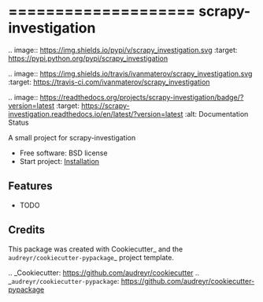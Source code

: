 ====================
scrapy-investigation
====================


.. image:: https://img.shields.io/pypi/v/scrapy_investigation.svg
        :target: https://pypi.python.org/pypi/scrapy_investigation

.. image:: https://img.shields.io/travis/ivanmaterov/scrapy_investigation.svg
        :target: https://travis-ci.com/ivanmaterov/scrapy_investigation

.. image:: https://readthedocs.org/projects/scrapy-investigation/badge/?version=latest
        :target: https://scrapy-investigation.readthedocs.io/en/latest/?version=latest
        :alt: Documentation Status




A small project for scrapy-investigation


* Free software: BSD license
* Start project: [Installation](docs/INSTALL.md)


Features
--------

* TODO

Credits
-------

This package was created with Cookiecutter_ and the `audreyr/cookiecutter-pypackage`_ project template.

.. _Cookiecutter: https://github.com/audreyr/cookiecutter
.. _`audreyr/cookiecutter-pypackage`: https://github.com/audreyr/cookiecutter-pypackage
